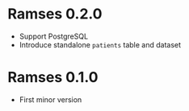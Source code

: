 
# Ramses 0.2.0

* Support PostgreSQL
* Introduce standalone `patients` table and dataset

# Ramses 0.1.0

* First minor version